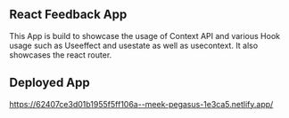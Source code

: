 ## React Feedback App

This App is build to showcase the usage of Context API and various Hook usage such as Useeffect and usestate as well as usecontext. It also showcases the react router.

## Deployed App

https://62407ce3d01b1955f5ff106a--meek-pegasus-1e3ca5.netlify.app/
